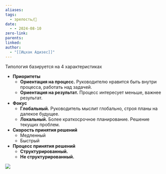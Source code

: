 ```yaml
---
aliases: 
tags:
  - зрелость/🌱
date:
  - - 2024-08-10
zero-link: 
parents: 
linked: 
author:
  - "[[Ицхак Адизес]]"
---
```

Типология базируется на 4 характеристиках
- **Приоритеты**
	- **Ориентация на процесс.** Руководителю нравится быть внутри процесса, работать над задачей.
	- **Ориентация на результат.** Процесс интересует меньше, важнее результат.
- **Фокус**
	- **Глобальный.** Руководитель мыслит глобально, строя планы на далекое будущее.
	- **Локальный.** Более краткосрочное планирование. Решение текущих проблем.
- **Скорость принятия решений**
	- Медленный
	- Быстрый
- **Процесс принятия решений**
	- **Структурированный.** 
	- **Не структурированный.**

![](Pasted%20image%2020240810131311.png)